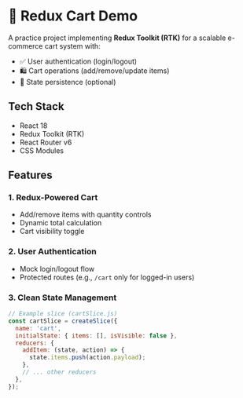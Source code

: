 # 🛒 Redux Cart Demo  

A practice project implementing **Redux Toolkit (RTK)** for a scalable e-commerce cart system with:  
- ✅ User authentication (login/logout)  
- 🛍️ Cart operations (add/remove/update items)  
- 🔄 State persistence (optional)  

## **Tech Stack**  
- React 18  
- Redux Toolkit (RTK)  
- React Router v6  
- CSS Modules 

## **Features**  
### **1. Redux-Powered Cart**  
- Add/remove items with quantity controls  
- Dynamic total calculation  
- Cart visibility toggle  

### **2. User Authentication**  
- Mock login/logout flow  
- Protected routes (e.g., `/cart` only for logged-in users)  

### **3. Clean State Management**  
```javascript
// Example slice (cartSlice.js)  
const cartSlice = createSlice({
  name: 'cart',
  initialState: { items: [], isVisible: false },
  reducers: {
    addItem: (state, action) => {
      state.items.push(action.payload); 
    },
    // ... other reducers
  },
});
